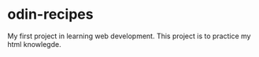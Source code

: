 # odin-recipes
My first project in learning web development. This project is to practice my html knowlegde.